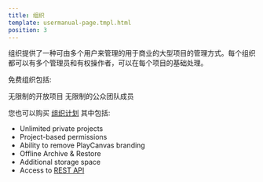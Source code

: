 ```yaml
---
title: 组织
template: usermanual-page.tmpl.html
position: 3
---
```


组织提供了一种可由多个用户来管理的用于商业的大型项目的管理方式。每个组织都可以有多个管理员和有权操作者，可以在每个项目的基础处理。

免费组织包括:

无限制的开放项目
无限制的公众团队成员

您也可以购买 [组织计划][1] 其中包括:

- Unlimited private projects
- Project-based permissions
- Ability to remove PlayCanvas branding
- Offline Archive & Restore
- Additional storage space
- Access to [REST API][2]

[1]: https://playcanvas.com/plans
[2]: /user-manual/api

